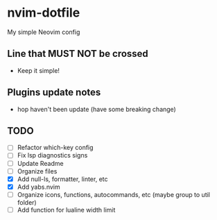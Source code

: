 # nvim-dotfile
My simple Neovim config

## Line that MUST NOT be crossed
  - Keep it simple!

## Plugins update notes
- hop haven't been update (have some breaking change)

## TODO
  - [ ] Refactor which-key config
  - [ ] Fix lsp diagnostics signs
  - [ ] Update Readme
  - [ ] Organize files
  - [x] Add null-ls, formatter, linter, etc
  - [x] Add yabs.nvim
  - [ ] Organize icons, functions, autocommands, etc (maybe group to util folder)
  - [ ] Add function for lualine width limit
